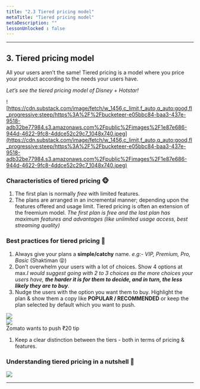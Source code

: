 ```yaml
---
title: "2.3 Tiered pricing model"
metaTitle: "Tiered pricing model"
metaDescription: ""
lessonUnlocked : false
---
```



---

## 3. Tiered pricing model

All your users aren’t the same! Tiered pricing is a model where you price your product according to the needs your users have.

*Let’s see the tiered pricing model of Disney + Hotstar!*

![https://cdn.substack.com/image/fetch/w_1456,c_limit,f_auto,q_auto:good,fl_progressive:steep/https%3A%2F%2Fbucketeer-e05bbc84-baa3-437e-9518-adb32be77984.s3.amazonaws.com%2Fpublic%2Fimages%2F1e87e686-944d-4622-9fc8-4ddce52c29c7_1048x740.jpeg](https://cdn.substack.com/image/fetch/w_1456,c_limit,f_auto,q_auto:good,fl_progressive:steep/https%3A%2F%2Fbucketeer-e05bbc84-baa3-437e-9518-adb32be77984.s3.amazonaws.com%2Fpublic%2Fimages%2F1e87e686-944d-4622-9fc8-4ddce52c29c7_1048x740.jpeg)

### Characteristics of tiered pricing 🐵

1. The first plan is normally *free* with limited features.
2. The plans are arranged in an incremental manner; depending upon the features offered and usage limit. Tiered pricing is often an extension of the freemium model. *The first plan is free and the last plan has maximum features and advantages (like unlimited usage access, best streaming quality)*

### Best practices for tiered pricing 🐷

1. Always give your plans a **simple/catchy** name. *e.g:- VIP, Premium, Pro, Basic* (Shaktiman 😝)
2. Don’t overwhelm your users with a lot of choices. Show 4 options at max.*I would suggest going with 2 to 3 choices as the more choices your users have, **the harder it is for them to decide, and in turn, the less likely they are to buy**.* 
3. Nudge the users with the option you want them to buy. Highlight the plan & show them a copy like **POPULAR / RECOMMENDED** or keep the plan selected by default which you want to push.

<div class="img-70 img-center">

<img src="https://cdn.substack.com/image/fetch/w_1456,c_limit,f_auto,q_auto:good,fl_progressive:steep/https%3A%2F%2Fbucketeer-e05bbc84-baa3-437e-9518-adb32be77984.s3.amazonaws.com%2Fpublic%2Fimages%2F71c9c2e1-bd72-4ae7-a3f8-b3f45cdb1aa8_1080x615.jpeg" />

</div>

<div class="img-70 img-center">

<img src="https://cdn.substack.com/image/fetch/w_1456,c_limit,f_auto,q_auto:good,fl_progressive:steep/https%3A%2F%2Fbucketeer-e05bbc84-baa3-437e-9518-adb32be77984.s3.amazonaws.com%2Fpublic%2Fimages%2F1cd8f1c5-a185-4d56-b53e-036ede22de8a_1080x389.jpeg" />

</div>
                                   Zomato wants to push ₹20 tip

1. Keep a clear distinction between the tiers - both in terms of pricing & features.

### Understanding tiered pricing in a nutshell 🙉

<div class="img-center img-70">

<img src="https://cdn.substack.com/image/fetch/w_1456,c_limit,f_auto,q_auto:good,fl_progressive:steep/https%3A%2F%2Fbucketeer-e05bbc84-baa3-437e-9518-adb32be77984.s3.amazonaws.com%2Fpublic%2Fimages%2Fa0d66160-779b-42b8-8476-043dc6b38205_564x435.png" />

</div>

---


